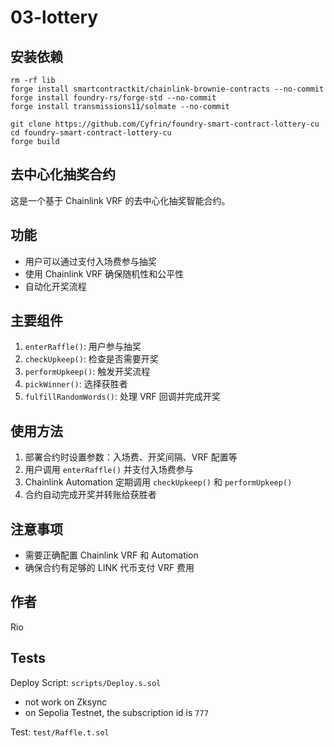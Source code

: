 # 03-lottery

## 安装依赖

```shell
rm -rf lib
forge install smartcontractkit/chainlink-brownie-contracts --no-commit
forge install foundry-rs/forge-std --no-commit
forge install transmissions11/solmate --no-commit
```

```shell
git clone https://github.com/Cyfrin/foundry-smart-contract-lottery-cu
cd foundry-smart-contract-lottery-cu
forge build
```

## 去中心化抽奖合约

这是一个基于 Chainlink VRF 的去中心化抽奖智能合约。

## 功能

- 用户可以通过支付入场费参与抽奖
- 使用 Chainlink VRF 确保随机性和公平性
- 自动化开奖流程

## 主要组件

1. `enterRaffle()`: 用户参与抽奖
2. `checkUpkeep()`: 检查是否需要开奖
3. `performUpkeep()`: 触发开奖流程
4. `pickWinner()`: 选择获胜者
5. `fulfillRandomWords()`: 处理 VRF 回调并完成开奖

## 使用方法

1. 部署合约时设置参数：入场费、开奖间隔、VRF 配置等
2. 用户调用 `enterRaffle()` 并支付入场费参与
3. Chainlink Automation 定期调用 `checkUpkeep()` 和 `performUpkeep()`
4. 合约自动完成开奖并转账给获胜者

## 注意事项

- 需要正确配置 Chainlink VRF 和 Automation
- 确保合约有足够的 LINK 代币支付 VRF 费用

## 作者

Rio

## Tests

Deploy Script: `scripts/Deploy.s.sol`

- not work on Zksync
- on Sepolia Testnet, the subscription id is `777`

Test: `test/Raffle.t.sol`
